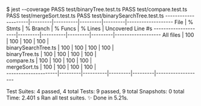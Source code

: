 $ jest --coverage
 PASS  test/binaryTree.test.ts
 PASS  test/compare.test.ts
 PASS  test/mergeSort.test.ts
 PASS  test/binarySearchTree.test.ts
---------------------|---------|----------|---------|---------|-------------------
File                 | % Stmts | % Branch | % Funcs | % Lines | Uncovered Line #s 
---------------------|---------|----------|---------|---------|-------------------
All files            |     100 |      100 |     100 |     100 |                   
 binarySearchTree.ts |     100 |      100 |     100 |     100 |                   
 binaryTree.ts       |     100 |      100 |     100 |     100 |                   
 compare.ts          |     100 |      100 |     100 |     100 |                   
 mergeSort.ts        |     100 |      100 |     100 |     100 |                   
---------------------|---------|----------|---------|---------|-------------------

Test Suites: 4 passed, 4 total
Tests:       9 passed, 9 total
Snapshots:   0 total
Time:        2.401 s
Ran all test suites.
✨  Done in 5.21s.